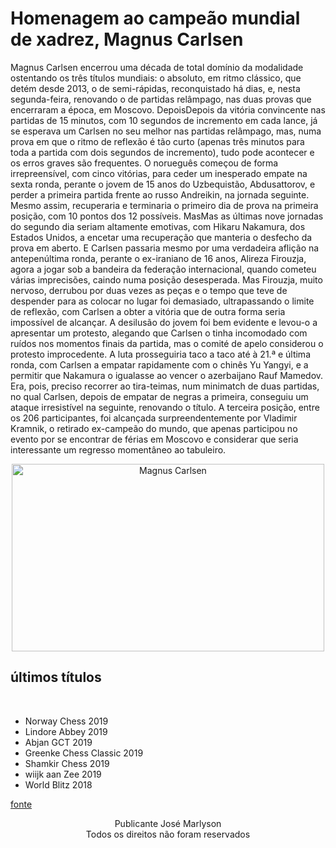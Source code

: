 <!doctype html>
<html>
 <head> 
  <meta charset="UTF-8"> 
  <title>homenagem</title> 
 </head> 
 <body> 
  <h1>Homenagem ao campeão mundial de xadrez, Magnus Carlsen</h1> 
  <p>Magnus Carlsen encerrou uma década de total domínio da modalidade ostentando os três títulos mundiais: o absoluto, em ritmo clássico, que detém desde 2013, o de semi-rápidas, reconquistado há dias, e, nesta segunda-feira, renovando o de partidas relâmpago, nas duas provas que encerraram a época, em Moscovo. DepoisDepois da vitória convincente nas partidas de 15 minutos, com 10 segundos de incremento em cada lance, já se esperava um Carlsen no seu melhor nas partidas relâmpago, mas, numa prova em que o ritmo de reflexão é tão curto (apenas três minutos para toda a partida com dois segundos de incremento), tudo pode acontecer e os erros graves são frequentes. O norueguês começou de forma irrepreensível, com cinco vitórias, para ceder um inesperado empate na sexta ronda, perante o jovem de 15 anos do Uzbequistão, Abdusattorov, e perder a primeira partida frente ao russo Andreikin, na jornada seguinte. Mesmo assim, recuperaria e terminaria o primeiro dia de prova na primeira posição, com 10 pontos dos 12 possíveis. MasMas as últimas nove jornadas do segundo dia seriam altamente emotivas, com Hikaru Nakamura, dos Estados Unidos, a encetar uma recuperação que manteria o desfecho da prova em aberto. E Carlsen passaria mesmo por uma verdadeira aflição na antepenúltima ronda, perante o ex-iraniano de 16 anos, Alireza Firouzja, agora a jogar sob a bandeira da federação internacional, quando cometeu várias imprecisões, caindo numa posição desesperada. Mas Firouzja, muito nervoso, derrubou por duas vezes as peças e o tempo que teve de despender para as colocar no lugar foi demasiado, ultrapassando o limite de reflexão, com Carlsen a obter a vitória que de outra forma seria impossível de alcançar. A desilusão do jovem foi bem evidente e levou-o a apresentar um protesto, alegando que Carlsen o tinha incomodado com ruídos nos momentos finais da partida, mas o comité de apelo considerou o protesto improcedente. A luta prosseguiria taco a taco até à 21.ª e última ronda, com Carlsen a empatar rapidamente com o chinês Yu Yangyi, e a permitir que Nakamura o igualasse ao vencer o azerbaijano Rauf Mamedov. Era, pois, preciso recorrer ao tira-teimas, num minimatch de duas partidas, no qual Carlsen, depois de empatar de negras a primeira, conseguiu um ataque irresistível na seguinte, renovando o título. A terceira posição, entre os 206 participantes, foi alcançada surpreendentemente por Vladimir Kramnik, o retirado ex-campeão do mundo, que apenas participou no evento por se encontrar de férias em Moscovo e considerar que seria interessante um regresso momentâneo ao tabuleiro.</p> 
  <center> 
   <p><img src="mc.png" alt="Magnus Carlsen" height="300" width="500"></p> 
  </center> 
  <h2>últimos títulos</h2> 
  <br> 
  <p></p> 
  <ul> 
   <li>Norway Chess 2019</li> 
   <li>Lindore Abbey 2019</li> 
   <li>Abjan GCT 2019</li> 
   <li>Greenke Chess Classic 2019</li> 
   <li>Shamkir Chess 2019</li> 
   <li>wiijk aan Zee 2019</li> 
   <li>World Blitz 2018</li> 
  </ul> 
  <p></p> 
  <p><a href="https://www.google.com/amp/s/www.publico.pt/2019/12/30/desporto/noticia/magnus-carlsen-conquista-tripla-coroa-mundial-1898886/amp">fonte</a></p> 
  <center> 
   <footer>
     Publicante José Marlyson 
    <article>
      Todos os direitos não foram reservados 
    </article> 
   </footer> 
  </center> 
 </body>
</html>
